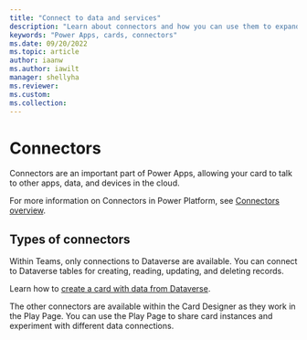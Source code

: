 ```yaml
---
title: "Connect to data and services"
description: "Learn about connectors and how you can use them to expand the capabilities of your cards"
keywords: "Power Apps, cards, connectors"
ms.date: 09/20/2022
ms.topic: article
author: iaanw
ms.author: iawilt
manager: shellyha
ms.reviewer: 
ms.custom: 
ms.collection: 
---
```


# Connectors

Connectors are an important part of Power Apps, allowing your card to talk to other apps, data, and devices in the cloud.

For more information on Connectors in Power Platform, see [Connectors overview](https://docs.microsoft.com/connectors/connectors).

## Types of connectors

Within Teams, only connections to Dataverse are available. You can connect to Dataverse tables for creating, reading, updating, and deleting records.

Learn how to [create a card with data from Dataverse](../../tutorials/dataverse-card.md).

The other connectors are available within the Card Designer as they work in the Play Page. You can use the Play Page to share card instances and experiment with different data connections.
